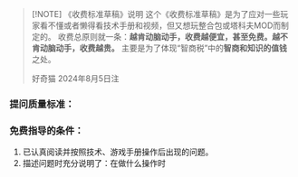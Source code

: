 
> [!NOTE] 《收费标准草稿》说明
> 这个《收费标准草稿》是为了应对一些玩家看不懂或者懒得看技术手册和视频，但又想玩整合包或塔科夫MOD而制定的。
> 收费总原则就一条：**越肯动脑动手，收费越便宜，甚至免费。越不肯动脑动手，收费越贵。**
> 主要是为了体现“智商税”中的**智商和知识的值钱**之处。
> 
> 好奇猫 2024年8月5日注

### 提问质量标准：

### 免费指导的条件：
1. 已认真阅读并按照技术、游戏手册操作后出现的问题。
2. 描述问题时充分说明了：在做什么操作时
